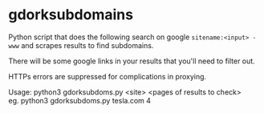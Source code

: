 # gdorksubdomains

Python script that does the following search on google `sitename:<input> -www` and scrapes results to find subdomains.

There will be some google links in your results that you'll need to filter out.

HTTPs errors are suppressed for complications in proxying.

Usage: python3 gdorksubdoms.py \<site\> \<pages of results to check\><br>
eg. python3 gdorksubdoms.py tesla.com 4
